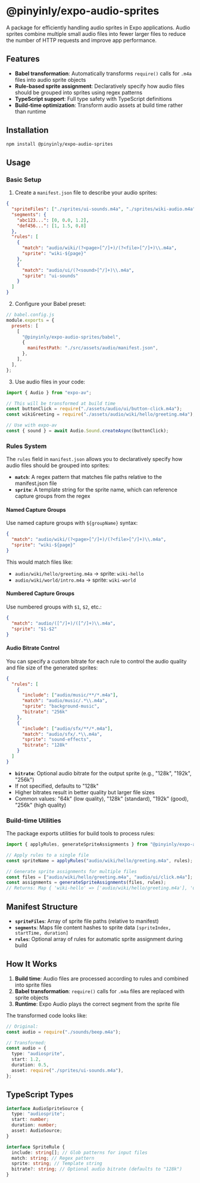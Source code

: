 # @pinyinly/expo-audio-sprites

A package for efficiently handling audio sprites in Expo applications. Audio sprites combine
multiple small audio files into fewer larger files to reduce the number of HTTP requests and improve
app performance.

## Features

- **Babel transformation**: Automatically transforms `require()` calls for `.m4a` files into audio
  sprite objects
- **Rule-based sprite assignment**: Declaratively specify how audio files should be grouped into
  sprites using regex patterns
- **TypeScript support**: Full type safety with TypeScript definitions
- **Build-time optimization**: Transform audio assets at build time rather than runtime

## Installation

```bash
npm install @pinyinly/expo-audio-sprites
```

## Usage

### Basic Setup

1. Create a `manifest.json` file to describe your audio sprites:

```json
{
  "spriteFiles": ["./sprites/ui-sounds.m4a", "./sprites/wiki-audio.m4a"],
  "segments": {
    "abc123...": [0, 0.0, 1.2],
    "def456...": [1, 1.5, 0.8]
  },
  "rules": [
    {
      "match": "audio/wiki/(?<page>[^/]+)/(?<file>[^/]+)\\.m4a",
      "sprite": "wiki-${page}"
    },
    {
      "match": "audio/ui/(?<sound>[^/]+)\\.m4a",
      "sprite": "ui-sounds"
    }
  ]
}
```

2. Configure your Babel preset:

```javascript
// babel.config.js
module.exports = {
  presets: [
    [
      "@pinyinly/expo-audio-sprites/babel",
      {
        manifestPath: "./src/assets/audio/manifest.json",
      },
    ],
  ],
};
```

3. Use audio files in your code:

```typescript
import { Audio } from "expo-av";

// This will be transformed at build time
const buttonClick = require("./assets/audio/ui/button-click.m4a");
const wikiGreeting = require("./assets/audio/wiki/hello/greeting.m4a");

// Use with expo-av
const { sound } = await Audio.Sound.createAsync(buttonClick);
```

### Rules System

The `rules` field in `manifest.json` allows you to declaratively specify how audio files should be
grouped into sprites:

- **`match`**: A regex pattern that matches file paths relative to the manifest.json file
- **`sprite`**: A template string for the sprite name, which can reference capture groups from the
  regex

#### Named Capture Groups

Use named capture groups with `${groupName}` syntax:

```json
{
  "match": "audio/wiki/(?<page>[^/]+)/(?<file>[^/]+)\\.m4a",
  "sprite": "wiki-${page}"
}
```

This would match files like:

- `audio/wiki/hello/greeting.m4a` → sprite: `wiki-hello`
- `audio/wiki/world/intro.m4a` → sprite: `wiki-world`

#### Numbered Capture Groups

Use numbered groups with `$1`, `$2`, etc.:

```json
{
  "match": "audio/([^/]+)/([^/]+)\\.m4a",
  "sprite": "$1-$2"
}
```

#### Audio Bitrate Control

You can specify a custom bitrate for each rule to control the audio quality and file size of the
generated sprites:

```json
{
  "rules": [
    {
      "include": ["audio/music/**/*.m4a"],
      "match": "audio/music/.*\\.m4a",
      "sprite": "background-music",
      "bitrate": "256k"
    },
    {
      "include": ["audio/sfx/**/*.m4a"],
      "match": "audio/sfx/.*\\.m4a",
      "sprite": "sound-effects",
      "bitrate": "128k"
    }
  ]
}
```

- **`bitrate`**: Optional audio bitrate for the output sprite (e.g., "128k", "192k", "256k")
- If not specified, defaults to "128k"
- Higher bitrates result in better quality but larger file sizes
- Common values: "64k" (low quality), "128k" (standard), "192k" (good), "256k" (high quality)

### Build-time Utilities

The package exports utilities for build tools to process rules:

```typescript
import { applyRules, generateSpriteAssignments } from "@pinyinly/expo-audio-sprites/client";

// Apply rules to a single file
const spriteName = applyRules("audio/wiki/hello/greeting.m4a", rules);

// Generate sprite assignments for multiple files
const files = ["audio/wiki/hello/greeting.m4a", "audio/ui/click.m4a"];
const assignments = generateSpriteAssignments(files, rules);
// Returns: Map { 'wiki-hello' => ['audio/wiki/hello/greeting.m4a'], 'ui-sounds' => ['audio/ui/click.m4a'] }
```

## Manifest Structure

- **`spriteFiles`**: Array of sprite file paths (relative to manifest)
- **`segments`**: Maps file content hashes to sprite data `[spriteIndex, startTime, duration]`
- **`rules`**: Optional array of rules for automatic sprite assignment during build

## How It Works

1. **Build time**: Audio files are processed according to rules and combined into sprite files
2. **Babel transformation**: `require()` calls for `.m4a` files are replaced with sprite objects
3. **Runtime**: Expo Audio plays the correct segment from the sprite file

The transformed code looks like:

```typescript
// Original:
const audio = require("./sounds/beep.m4a");

// Transformed:
const audio = {
  type: "audiosprite",
  start: 1.2,
  duration: 0.5,
  asset: require("./sprites/ui-sounds.m4a"),
};
```

## TypeScript Types

```typescript
interface AudioSpriteSource {
  type: "audiosprite";
  start: number;
  duration: number;
  asset: AudioSource;
}

interface SpriteRule {
  include: string[]; // Glob patterns for input files
  match: string; // Regex pattern
  sprite: string; // Template string
  bitrate?: string; // Optional audio bitrate (defaults to "128k")
}
```
